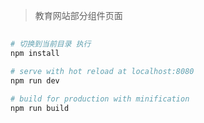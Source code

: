 

> 教育网站部分组件页面

## 

``` bash
# 切换到当前目录 执行
npm install

# serve with hot reload at localhost:8080
npm run dev

# build for production with minification
npm run build
```



